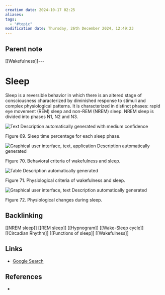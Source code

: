 ```yaml
---
creation date: 2024-10-17 02:25
aliases: 
tags:
  - "#topic"
modification date: Thursday, 26th December 2024, 12:49:23
---
```


## Parent note
[[Wakefulness]]---
# Sleep

Sleep is a reversible behavior in which there is an altered stage of consciousness characterized by diminished response to stimuli and complex physiological patterns. It is characterized in distinct phases: rapid eye movement (REM) sleep and non-REM (NREM) sleep. NREM sleep is divided into phases N1, N2 and N3.

![Text  Description automatically generated with medium confidence](<2 - Source Material/Masters/attachments/Text  Description automatically generated with medium confidence.png>)

Figure 69. Sleep time percentage for each sleep phase.

![Graphical user interface, text, application  Description automatically generated](<2 - Source Material/Masters/attachments/Graphical user interface text application  Description automatically generated.png>)

Figure 70. Behavioral criteria of wakefulness and sleep.

![Table  Description automatically generated](<2 - Source Material/Masters/attachments/Table  Description automatically generated.png>)

Figure 71. Physiological criteria of wakefulness and sleep.

![Graphical user interface, text  Description automatically generated](<2 - Source Material/Masters/attachments/Graphical user interface text  Description automatically generated.png>)

Figure 72. Physiological changes during sleep.
## Backlinking
[[NREM sleep]]
[[REM sleep]]
[[Hypnogram]]
[[Wake-Sleep cycle]]
[[Circadian Rhythm]]
[[Functions of sleep]]
[[Wakefulness]]
## Links
- [Google Search](https://www.google.com/search?q=Sleep)
## References
+ 
